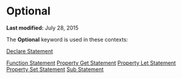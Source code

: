 
# Optional <keyword>

 **Last modified:** July 28, 2015

The  **Optional** keyword is used in these contexts:

 [Declare Statement](82f68f6b-76c6-2efd-72d2-652000b3a083.md)

 [Function Statement](407a6e70-b3e4-f13a-bda9-59296b288287.md)
 [Property Get Statement](39d1fb20-653e-a174-7a98-e2b33f260d39.md)
 [Property Let Statement](ecc8c277-ca44-add3-81c9-262219b1f7d6.md)
 [Property Set Statement](462c3a14-bd67-eed7-9b5b-396283952b0b.md)
 [Sub Statement](7931d739-a61a-78ba-5b33-960c1bf908ce.md)
